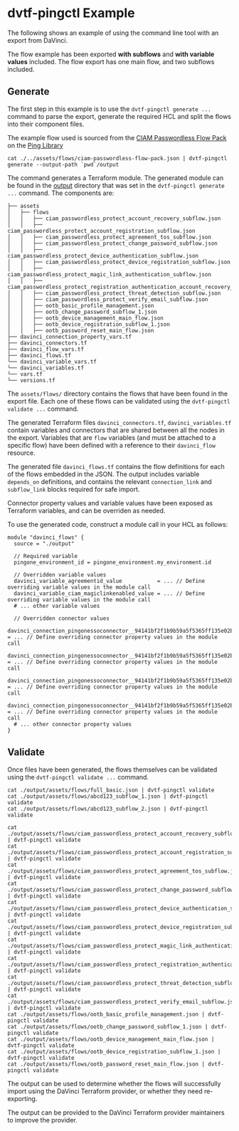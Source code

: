 # dvtf-pingctl Example

The following shows an example of using the command line tool with an export from DaVinci.

The flow example has been exported **with subflows** and **with variable values** included.  The flow export has one main flow, and two subflows included.

## Generate

The first step in this example is to use the `dvtf-pingctl generate ...` command to parse the export, generate the required HCL and split the flows into their component files.

The example flow used is sourced from the [CIAM Passwordless Flow Pack](https://library.pingidentity.com/page/ciam-passwordless-flow-pack) on the [Ping Library](https://library.pingidentity.com)

```shell
cat ./../assets/flows/ciam-passwordless-flow-pack.json | dvtf-pingctl generate --output-path `pwd`/output
```

The command generates a Terraform module.  The generated module can be found in the [output](./output) directory that was set in the `dvtf-pingctl generate ...` command. The components are:

```
├── assets
│   ├── flows
│   │   ├── ciam_passwordless_protect_account_recovery_subflow.json
│   │   ├── ciam_passwordless_protect_account_registration_subflow.json
│   │   ├── ciam_passwordless_protect_agreement_tos_subflow.json
│   │   ├── ciam_passwordless_protect_change_password_subflow.json
│   │   ├── ciam_passwordless_protect_device_authentication_subflow.json
│   │   ├── ciam_passwordless_protect_device_registration_subflow.json
│   │   ├── ciam_passwordless_protect_magic_link_authentication_subflow.json
│   │   ├── ciam_passwordless_protect_registration_authentication_account_recovery_main_flow.json
│   │   ├── ciam_passwordless_protect_threat_detection_subflow.json
│   │   ├── ciam_passwordless_protect_verify_email_subflow.json
│   │   ├── ootb_basic_profile_management.json
│   │   ├── ootb_change_password_subflow_1.json
│   │   ├── ootb_device_management_main_flow.json
│   │   ├── ootb_device_registration_subflow_1.json
│   │   ├── ootb_password_reset_main_flow.json
├── davinci_connection_property_vars.tf
├── davinci_connectors.tf
├── davinci_flow_vars.tf
├── davinci_flows.tf
└── davinci_variable_vars.tf
└── davinci_variables.tf
└── vars.tf
└── versions.tf
```

The `assets/flows/` directory contains the flows that have been found in the export file.  Each one of these flows can be validated using the `dvtf-pingctl validate ...` command.

The generated Terraform files `davinci_connectors.tf`, `davinci_variables.tf` contain variables and connectors that are shared between all the nodes in the export.  Variables that are `flow` variables (and must be attached to a specific flow) have been defined with a reference to their `davinci_flow` resource.

The generated file `davinci_flows.tf` contains the flow definitions for each of the flows embedded in the JSON.  The output includes variable `depends_on` definitions, and contains the relevant `connection_link` and `subflow_link` blocks required for safe import.

Connector property values and variable values have been exposed as Terraform variables, and can be overriden as needed.

To use the generated code, construct a module call in your HCL as follows:

```hcl
module "davinci_flows" {
  source = "./output"

  // Required variable
  pingone_environment_id = pingone_environment.my_environment.id

  // Overridden variable values
  davinci_variable_agreementid_value           = ... // Define overriding variable values in the module call
  davinci_variable_ciam_magiclinkenabled_value = ... // Define overriding variable values in the module call
  # ... other variable values

  // Overridden connector values
  davinci_connection_pingonessoconnector__94141bf2f1b9b59a5f5365ff135e02bb_clientId     = ... // Define overriding connector property values in the module call
  davinci_connection_pingonessoconnector__94141bf2f1b9b59a5f5365ff135e02bb_clientSecret = ... // Define overriding connector property values in the module call 
  davinci_connection_pingonessoconnector__94141bf2f1b9b59a5f5365ff135e02bb_envId        = ... // Define overriding connector property values in the module call
  davinci_connection_pingonessoconnector__94141bf2f1b9b59a5f5365ff135e02bb_region       = ... // Define overriding connector property values in the module call
  # ... other connector property values
}
```

## Validate

Once files have been generated, the flows themselves can be validated using the `dvtf-pingctl validate ...` command.

```shell
cat ./output/assets/flows/full_basic.json | dvtf-pingctl validate
cat ./output/assets/flows/abcd123_subflow_1.json | dvtf-pingctl validate
cat ./output/assets/flows/abcd123_subflow_2.json | dvtf-pingctl validate

cat ./output/assets/flows/ciam_passwordless_protect_account_recovery_subflow.json | dvtf-pingctl validate
cat ./output/assets/flows/ciam_passwordless_protect_account_registration_subflow.json | dvtf-pingctl validate
cat ./output/assets/flows/ciam_passwordless_protect_agreement_tos_subflow.json | dvtf-pingctl validate
cat ./output/assets/flows/ciam_passwordless_protect_change_password_subflow.json | dvtf-pingctl validate
cat ./output/assets/flows/ciam_passwordless_protect_device_authentication_subflow.json | dvtf-pingctl validate
cat ./output/assets/flows/ciam_passwordless_protect_device_registration_subflow.json | dvtf-pingctl validate
cat ./output/assets/flows/ciam_passwordless_protect_magic_link_authentication_subflow.json | dvtf-pingctl validate
cat ./output/assets/flows/ciam_passwordless_protect_registration_authentication_account_recovery_main_flow.json | dvtf-pingctl validate
cat ./output/assets/flows/ciam_passwordless_protect_threat_detection_subflow.json | dvtf-pingctl validate
cat ./output/assets/flows/ciam_passwordless_protect_verify_email_subflow.json | dvtf-pingctl validate
cat ./output/assets/flows/ootb_basic_profile_management.json | dvtf-pingctl validate
cat ./output/assets/flows/ootb_change_password_subflow_1.json | dvtf-pingctl validate
cat ./output/assets/flows/ootb_device_management_main_flow.json | dvtf-pingctl validate
cat ./output/assets/flows/ootb_device_registration_subflow_1.json | dvtf-pingctl validate
cat ./output/assets/flows/ootb_password_reset_main_flow.json | dvtf-pingctl validate
```

The output can be used to determine whether the flows will successfully import using the DaVinci Terraform provider, or whether they need re-exporting.

The output can be provided to the DaVinci Terraform provider maintainers to improve the provider.
